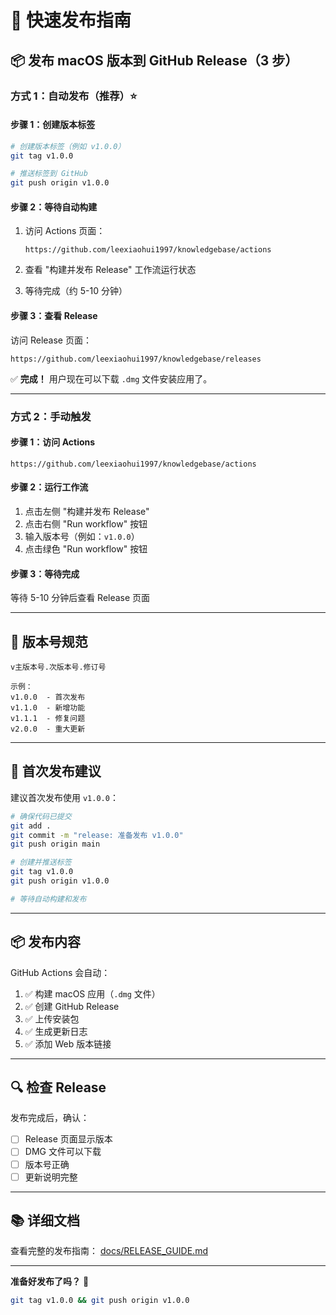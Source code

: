 # 🚀 快速发布指南

## 📦 发布 macOS 版本到 GitHub Release（3 步）

### 方式 1：自动发布（推荐）⭐

#### 步骤 1：创建版本标签
```bash
# 创建版本标签（例如 v1.0.0）
git tag v1.0.0

# 推送标签到 GitHub
git push origin v1.0.0
```

#### 步骤 2：等待自动构建
1. 访问 Actions 页面：
   ```
   https://github.com/leexiaohui1997/knowledgebase/actions
   ```

2. 查看 "构建并发布 Release" 工作流运行状态

3. 等待完成（约 5-10 分钟）

#### 步骤 3：查看 Release
访问 Release 页面：
```
https://github.com/leexiaohui1997/knowledgebase/releases
```

✅ **完成！** 用户现在可以下载 `.dmg` 文件安装应用了。

---

### 方式 2：手动触发

#### 步骤 1：访问 Actions
```
https://github.com/leexiaohui1997/knowledgebase/actions
```

#### 步骤 2：运行工作流
1. 点击左侧 "构建并发布 Release"
2. 点击右侧 "Run workflow" 按钮
3. 输入版本号（例如：`v1.0.0`）
4. 点击绿色 "Run workflow" 按钮

#### 步骤 3：等待完成
等待 5-10 分钟后查看 Release 页面

---

## 📝 版本号规范

```
v主版本号.次版本号.修订号

示例：
v1.0.0  - 首次发布
v1.1.0  - 新增功能
v1.1.1  - 修复问题
v2.0.0  - 重大更新
```

---

## 🎯 首次发布建议

建议首次发布使用 `v1.0.0`：

```bash
# 确保代码已提交
git add .
git commit -m "release: 准备发布 v1.0.0"
git push origin main

# 创建并推送标签
git tag v1.0.0
git push origin v1.0.0

# 等待自动构建和发布
```

---

## 📦 发布内容

GitHub Actions 会自动：
1. ✅ 构建 macOS 应用（`.dmg` 文件）
2. ✅ 创建 GitHub Release
3. ✅ 上传安装包
4. ✅ 生成更新日志
5. ✅ 添加 Web 版本链接

---

## 🔍 检查 Release

发布完成后，确认：
- [ ] Release 页面显示版本
- [ ] DMG 文件可以下载
- [ ] 版本号正确
- [ ] 更新说明完整

---

## 📚 详细文档

查看完整的发布指南：
[docs/RELEASE_GUIDE.md](./docs/RELEASE_GUIDE.md)

---

**准备好发布了吗？** 🎊

```bash
git tag v1.0.0 && git push origin v1.0.0
```


